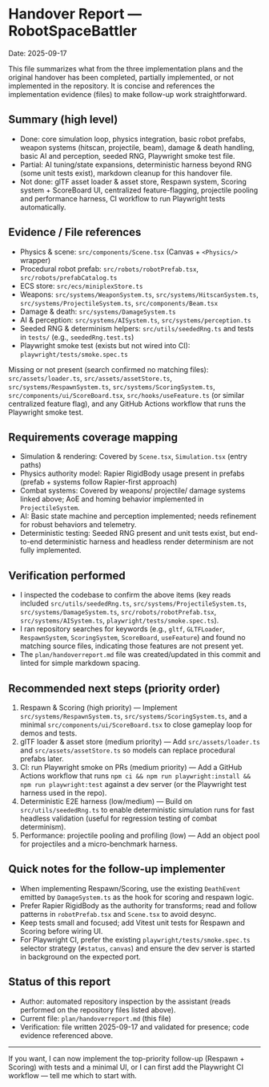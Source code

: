 # Handover Report — RobotSpaceBattler

Date: 2025-09-17

This file summarizes what from the three implementation plans and the original handover has been completed, partially implemented, or not implemented in the repository. It is concise and references the implementation evidence (files) to make follow-up work straightforward.

## Summary (high level)

- Done: core simulation loop, physics integration, basic robot prefabs, weapon systems (hitscan, projectile, beam), damage & death handling, basic AI and perception, seeded RNG, Playwright smoke test file.
- Partial: AI tuning/state expansions, deterministic harness beyond RNG (some unit tests exist), markdown cleanup for this handover file.
- Not done: glTF asset loader & asset store, Respawn system, Scoring system + ScoreBoard UI, centralized feature-flagging, projectile pooling and performance harness, CI workflow to run Playwright tests automatically.

## Evidence / File references

- Physics & scene: `src/components/Scene.tsx` (Canvas + `<Physics/>` wrapper)
- Procedural robot prefab: `src/robots/robotPrefab.tsx`, `src/robots/prefabCatalog.ts`
- ECS store: `src/ecs/miniplexStore.ts`
- Weapons: `src/systems/WeaponSystem.ts`, `src/systems/HitscanSystem.ts`, `src/systems/ProjectileSystem.ts`, `src/components/Beam.tsx`
- Damage & death: `src/systems/DamageSystem.ts`
- AI & perception: `src/systems/AISystem.ts`, `src/systems/perception.ts`
- Seeded RNG & determinism helpers: `src/utils/seededRng.ts` and tests in `tests/` (e.g., `seededRng.test.ts`)
- Playwright smoke test (exists but not wired into CI): `playwright/tests/smoke.spec.ts`

Missing or not present (search confirmed no matching files): `src/assets/loader.ts`, `src/assets/assetStore.ts`, `src/systems/RespawnSystem.ts`, `src/systems/ScoringSystem.ts`, `src/components/ui/ScoreBoard.tsx`, `src/hooks/useFeature.ts` (or similar centralized feature flag), and any GitHub Actions workflow that runs the Playwright smoke test.

## Requirements coverage mapping

- Simulation & rendering: Covered by `Scene.tsx`, `Simulation.tsx` (entry paths)
- Physics authority model: Rapier RigidBody usage present in prefabs (prefab + systems follow Rapier-first approach)
- Combat systems: Covered by weapons/ projectile/ damage systems linked above; AoE and homing behavior implemented in `ProjectileSystem`.
- AI: Basic state machine and perception implemented; needs refinement for robust behaviors and telemetry.
- Deterministic testing: Seeded RNG present and unit tests exist, but end-to-end deterministic harness and headless render determinism are not fully implemented.

## Verification performed

- I inspected the codebase to confirm the above items (key reads included `src/utils/seededRng.ts`, `src/systems/ProjectileSystem.ts`, `src/systems/DamageSystem.ts`, `src/robots/robotPrefab.tsx`, `src/systems/AISystem.ts`, `playwright/tests/smoke.spec.ts`).
- I ran repository searches for keywords (e.g., `gltf`, `GLTFLoader`, `RespawnSystem`, `ScoringSystem`, `ScoreBoard`, `useFeature`) and found no matching source files, indicating those features are not present yet.
- The `plan/handoverreport.md` file was created/updated in this commit and linted for simple markdown spacing.

## Recommended next steps (priority order)

1. Respawn & Scoring (high priority) — Implement `src/systems/RespawnSystem.ts`, `src/systems/ScoringSystem.ts`, and a minimal `src/components/ui/ScoreBoard.tsx` to close gameplay loop for demos and tests.
2. glTF loader & asset store (medium priority) — Add `src/assets/loader.ts` and `src/assets/assetStore.ts` so models can replace procedural prefabs later.
3. CI: run Playwright smoke on PRs (medium priority) — Add a GitHub Actions workflow that runs `npm ci && npm run playwright:install && npm run playwright:test` against a dev server (or the Playwright test harness used in the repo).
4. Deterministic E2E harness (low/medium) — Build on `src/utils/seededRng.ts` to enable deterministic simulation runs for fast headless validation (useful for regression testing of combat determinism).
5. Performance: projectile pooling and profiling (low) — Add an object pool for projectiles and a micro-benchmark harness.

## Quick notes for the follow-up implementer

- When implementing Respawn/Scoring, use the existing `DeathEvent` emitted by `DamageSystem.ts` as the hook for scoring and respawn logic.
- Prefer Rapier RigidBody as the authority for transforms; read and follow patterns in `robotPrefab.tsx` and `Scene.tsx` to avoid desync.
- Keep tests small and focused; add Vitest unit tests for Respawn and Scoring before wiring UI.
- For Playwright CI, prefer the existing `playwright/tests/smoke.spec.ts` selector strategy (`#status`, `canvas`) and ensure the dev server is started in background on the expected port.

## Status of this report

- Author: automated repository inspection by the assistant (reads performed on the repository files listed above).
- Current file: `plan/handoverreport.md` (this file)
- Verification: file written 2025-09-17 and validated for presence; code evidence referenced above.

---

If you want, I can now implement the top-priority follow-up (Respawn + Scoring) with tests and a minimal UI, or I can first add the Playwright CI workflow — tell me which to start with.

